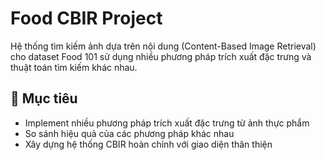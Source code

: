 # Food CBIR Project

Hệ thống tìm kiếm ảnh dựa trên nội dung (Content-Based Image Retrieval) cho dataset Food 101 sử dụng nhiều phương pháp trích xuất đặc trưng và thuật toán tìm kiếm khác nhau.

## 🎯 Mục tiêu

- Implement nhiều phương pháp trích xuất đặc trưng từ ảnh thực phẩm
- So sánh hiệu quả của các phương pháp khác nhau
- Xây dựng hệ thống CBIR hoàn chỉnh với giao diện thân thiện
